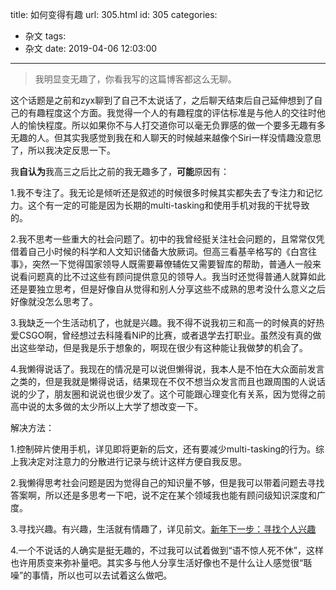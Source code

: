 title: 如何变得有趣
url: 305.html
id: 305
categories:
  - 杂文
tags:
  - 杂文
date: 2019-04-06 12:03:00
---

> 我明显变无趣了，你看我写的这篇博客都这么无聊。

这个话题是之前和zyx聊到了自己不太说话了，之后聊天结束后自己延伸想到了自己的有趣程度这个方面。我觉得一个人的有趣程度的评估标准是与他人的交往时他人的愉快程度。所以如果你不与人打交道你可以毫无负罪感的做一个要多无趣有多无趣的人。但其实我感觉到我在和人聊天的时候越来越像个Siri一样没情趣没意思了，所以我决定反思一下。

我**自认为**我高三之后比之前的我无趣多了，**可能**原因有：

1.我不专注了。我无论是倾听还是叙述的时候很多时候其实都失去了专注力和记忆力。这个有一定的可能是因为长期的multi-tasking和使用手机对我的干扰导致的。

2.我不思考一些重大的社会问题了。初中的我曾经挺关注社会问题的，且常常仅凭借着自己小时候的科学和人文知识储备大放厥词。但高三看基辛格写的《白宫往事》，突然一下觉得国家领导人既需要幕僚辅佐又需要智库的帮助，普通人一般来说看问题真的比不过这些有顾问提供意见的领导人。我当时还觉得普通人就算如此还是要独立思考，但是好像自从觉得和别人分享这些不成熟的思考没什么意义之后好像就没怎么思考了。

3.我缺乏一个生活动机了，也就是兴趣。我不得不说我初三和高一的时候真的好热爱CSGO啊，曾经想过去科隆看NiP的比赛，或者退学去打职业。虽然没有真的做出这些举动，但是我是乐于想象的，啊现在很少有这种能让我做梦的机会了。

4.我懒得说话了。我现在的情况是可以说但懒得说，我本人是不怕在大众面前发言之类的，但是我就是懒得说话，结果现在不仅不想当众发言而且也跟周围的人说话说的少了，朋友圈和说说也很少发了。这个可能跟心理变化有关系，因为觉得之前高中说的太多做的太少所以上大学了想改变一下。

解决方法：

1.控制碎片使用手机，详见即将更新的后文，还有要减少multi-tasking的行为。综上我决定对注意力的分散进行记录与统计这样方便自我反思。

2.我懒得思考社会问题是因为觉得自己的知识量不够，但是我可以带着问题去寻找答案啊，所以还是多思考一下吧，说不定在某个领域我也能有顾问级知识深度和广度。

3.寻找兴趣。有兴趣，生活就有情趣了，详见前文。[新年下一步：寻找个人兴趣](https://emon100.me/wordpress/?p=145)

4.一个不说话的人确实是挺无趣的，不过我可以试着做到“语不惊人死不休”，这样也许用质变来弥补量吧。其实多与他人分享生活好像也不是什么让人感觉很“聒噪”的事情，所以也可以去试着这么做吧。
